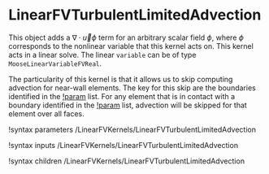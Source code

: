 # LinearFVTurbulentLimitedAdvection

This object adds a $\nabla \cdot \vec u \phi$ term for an arbitrary scalar field
$\phi$, where $\phi$ corresponds to the nonlinear variable that this kernel acts
on. This kernel acts in a linear solve. 
The linear `variable` can be of type `MooseLinearVariableFVReal`.

The particularity of this kernel is that it allows us to skip computing advection
for near-wall elements. The key for this skip are the boundaries identified in
the [!param](/LinearFVKernels/LinearFVTurbulentLimitedAdvection/walls) list.
For any element that is in contact with a boundary identified
in the [!param](/LinearFVKernels/LinearFVTurbulentLimitedAdvection/walls) list,
advection will be skipped for that element over all faces.

!syntax parameters /LinearFVKernels/LinearFVTurbulentLimitedAdvection

!syntax inputs /LinearFVKernels/LinearFVTurbulentLimitedAdvection

!syntax children /LinearFVKernels/LinearFVTurbulentLimitedAdvection

